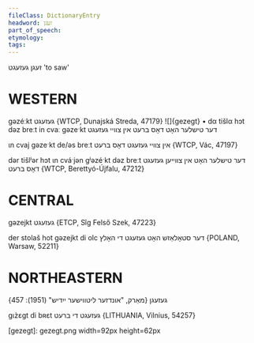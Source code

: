 ```yaml
---
fileClass: DictionaryEntry
headword: זעגן
part_of_speech: 
etymology: 
tags: 
---
```

זעגן
געזעגט
'to saw'

WESTERN
========

gəzéːkt געזעגט {WTCP, Dunajská Streda, 47179}
![]{gezegt}
	•	dα tišlα hɔt dəz breːt in cvaː gəzeˑkt דער טישלער האָט דאָס ברעט אין צוויי געזעגט

ɩn cvaj gəzeˑkt de/əs breːt אין צוויי געזעגט דאָס ברעט {WTCP, Vác, 47197}

dər tišlʲər hɔt ɩn cváˑjən gʲəzéˑkt dəz breːt דער טישלער האָט אין צווייען געזעגט דאָס ברעט {WTCP, Berettyó-Újfalu, 47212}

CENTRAL
========

gəzejkt געזעגט {ETCP, Sîg Felső Szek, 47223}

der stolaš hot gəzejkt di olc דער סטאָלאַזש האָט געזעגט די האָלץ {POLAND, Warsaw, 52211}

NORTHEASTERN
==============

געזעגן
{מאַרק, "אונדזער ליטווישער ייִדיש" (1951): 457}

gɩz̀ɛgt di bʀɛt געזעגט די ברעט {LITHUANIA, Vilnius, 54257}

[gezegt]: gezegt.png width=92px height=62px